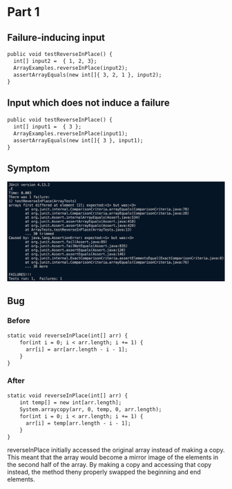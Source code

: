 # Part 1

## Failure-inducing input
```
public void testReverseInPlace() {
  int[] input2 =  { 1, 2, 3};
  ArrayExamples.reverseInPlace(input2);
  assertArrayEquals(new int[]{ 3, 2, 1 }, input2);
}
```

## Input which does not induce a failure
```
public void testReverseInPlace() {
  int[] input1 =  { 3 };
  ArrayExamples.reverseInPlace(input1);
  assertArrayEquals(new int[]{ 3 }, input1);
}
```

## Symptom
![Symptom when both tests are ran](/w5-s.png)

## Bug
### Before
```
static void reverseInPlace(int[] arr) {
    for(int i = 0; i < arr.length; i += 1) {
      arr[i] = arr[arr.length - i - 1];
    }
}
```

### After
```
static void reverseInPlace(int[] arr) {
    int temp[] = new int[arr.length];
    System.arraycopy(arr, 0, temp, 0, arr.length);
    for(int i = 0; i < arr.length; i += 1) {
      arr[i] = temp[arr.length - i - 1];
    }
}
```

reverseInPlace initially accessed the original array instead of making a copy. This meant that the array would become a mirror image of the elements in the second half of the array. By making a copy and accessing that copy instead, the method theny properly swapped the beginning and end elements.


